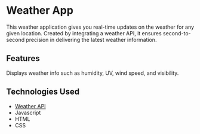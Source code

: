 # Weather App
This weather application gives you real-time updates on the weather for any given location. Created by integrating a weather API, it ensures second-to-second precision in delivering the latest weather information. 

## Features 
Displays weather info such as humidity, UV, wind speed, and visibility.

## Technologies Used
- [Weather API]([https://example.com](https://openweathermap.org/api)https://openweathermap.org/api)
- Javascript
- HTML
- CSS
